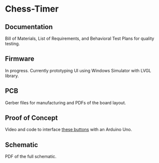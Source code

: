 # Chess-Timer

## Documentation
Bill of Materials, List of Requirements, and Behavioral Test Plans for quality testing.

## Firmware
In progress. Currently prototyping UI using Windows Simulator with LVGL library.

## PCB
Gerber files for manufacturing and PDFs of the board layout.

## Proof of Concept
Video and code to interface [these buttons](https://www.adafruit.com/product/3433) with an Arduino Uno.

## Schematic
PDF of the full schematic.
